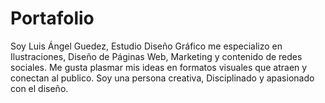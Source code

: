 # Portafolio
Soy Luis Ángel Guedez, Estudio Diseño Gráfico me especializo en Ilustraciones, Diseño de Páginas Web, Marketing y contenido de redes sociales. Me gusta plasmar mis ideas en formatos visuales que atraen y conectan al publico. Soy una persona creativa, Disciplinado y apasionado con el diseño.
